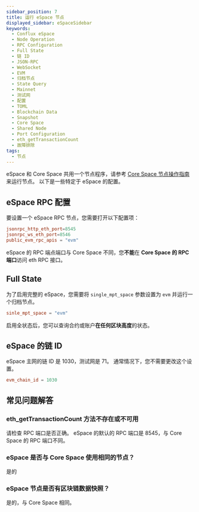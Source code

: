 ```yaml
---
sidebar_position: 7
title: 运行 eSpace 节点
displayed_sidebar: eSpaceSidebar
keywords:
  - Conflux eSpace
  - Node Operation
  - RPC Configuration
  - Full State
  - 链 ID
  - JSON-RPC
  - WebSocket
  - EVM
  - 归档节点
  - State Query
  - Mainnet
  - 测试网
  - 配置
  - TOML
  - Blockchain Data
  - Snapshot
  - Core Space
  - Shared Node
  - Port Configuration
  - eth_getTransactionCount
  - 故障排除
tags:
  - 节点
---
```


eSpace 和 Core Space 共用一个节点程序，请参考 [Core Space 节点操作指南](/docs/category/run-a-node) 来运行节点。 以下是一些特定于 eSpace 的配置。

## eSpace RPC 配置

要设置一个 eSpace RPC 节点，您需要打开以下配置项：

```toml
jsonrpc_http_eth_port=8545
jsonrpc_ws_eth_port=8546
public_evm_rpc_apis = "evm"
```

eSpace 的 RPC 端点端口与 Core Space 不同，您**不能**在 **Core Space 的 RPC 端口**访问 eth RPC 接口。

## Full State

为了启用完整的 eSpace，您需要将 `single_mpt_space` 参数设置为 `evm` 并运行一个归档节点。

```toml
sinle_mpt_space = "evm"
```

启用全状态后，您可以查询合约或账户**在任何区块高度**的状态。

## eSpace 的链 ID

eSpace 主网的链 ID 是 1030，测试网是 71。 通常情况下，您不需要更改这个设置。

```toml
evm_chain_id = 1030
```

## 常见问题解答

### eth_getTransactionCount 方法不存在或不可用

请检查 RPC 端口是否正确。 eSpace 的默认的 RPC 端口是 8545，与 Core Space 的 RPC 端口不同。

### eSpace 是否与 Core Space 使用相同的节点？

是的

### eSpace 节点是否有区块链数据快照？

是的，与 Core Space 相同。
